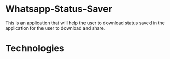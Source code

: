 # Whatsapp-Status-Saver
This is an application that will help the user to download status saved in the application for the user to download and share.

# Technologies 